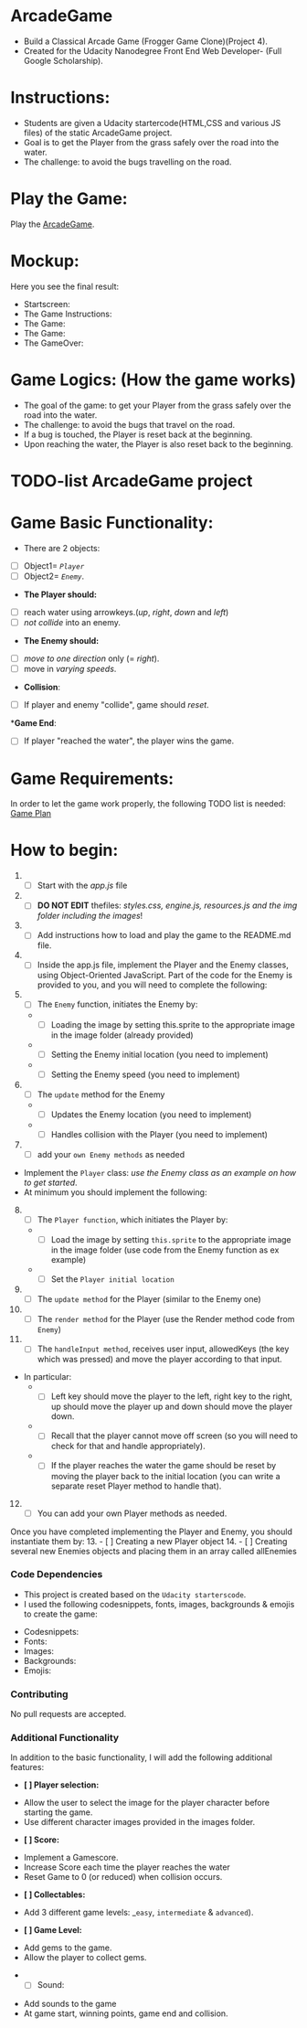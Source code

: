 # ArcadeGame
- Build a Classical Arcade Game (Frogger Game Clone)(Project 4).
- Created for the Udacity Nanodegree Front End Web Developer- (Full Google Scholarship).

# Instructions:
- Students are given a Udacity startercode(HTML,CSS and various JS files) of the static ArcadeGame project.
- Goal is to get the Player from the grass safely over the road into the water.
- The challenge: to avoid the bugs travelling on the road. 

# Play the Game:
Play the [ArcadeGame]().

# Mockup:
Here you see the final result:
- Startscreen:
- The Game Instructions:
- The Game:
- The Game:
- The GameOver:

# Game Logics: (How the game works)
- The goal of the game: to get your Player from the grass safely over the road into the water.
- The challenge: to avoid the bugs that travel on the road. 
- If a bug is touched, the Player is reset back at the beginning. 
- Upon reaching the water, the Player is also reset back to the beginning.

# TODO-list ArcadeGame project
# Game Basic Functionality:
* There are 2 objects: 
-  [ ] Object1= _`Player`_ 
 - [ ] Object2= _`Enemy`_.

* __The __Player__ should:__
-  [ ] reach water using arrowkeys.(_up_, _right_, _down_ and _left_) 
 - [ ] _not collide_ into an enemy.

* __The __Enemy__ should:__
-  [ ] _move to one direction_ only (= _right_).
-  [ ] move in _varying speeds_.

* __Collision__:
-  [ ] If player and enemy "collide", game should _reset_.

*__Game End__:
-  [ ] If player "reached the water", the player wins the game.

# Game Requirements:
In order to let the game work properly, the following TODO list is needed:
[Game Plan]()

# How to begin:
1. - [ ] Start with the _app.js_ file
2. - [ ] **DO NOT EDIT** thefiles: _styles.css, engine.js, resources.js and the img folder including the images_!
3. - [ ] Add instructions how to load and play the game to the README.md file.
4. - [ ] Inside the app.js file, implement the Player and the Enemy classes, using Object-Oriented JavaScript. Part of the code for the Enemy is provided to you, and you will need to complete the following:
5. - [ ] The `Enemy` function, initiates the Enemy by:
    * - [ ] Loading the image by setting this.sprite to the appropriate image in the image folder (already provided)
    * - [ ] Setting the Enemy initial location (you need to implement)
    * - [ ] Setting the Enemy speed (you need to implement)
6. - [ ] The `update` method for the Enemy
    * - [ ] Updates the Enemy location (you need to implement)
    * - [ ] Handles collision with the Player (you need to implement)
7. - [ ] add your `own Enemy methods` as needed
- Implement the `Player` class: _use the Enemy class as an example on how to get started_. 
- At minimum you should implement the following:
8. - [ ] The `Player function`, which initiates the Player by:
    * - [ ] Load the image by setting `this.sprite` to the appropriate image in the image folder (use code from the Enemy function as ex example)
    * - [ ] Set the `Player initial location`
9. - [ ] The `update method` for the Player (similar to the Enemy one)
10. - [ ] The `render method` for the Player (use the Render method code from `Enemy`)
11. - [ ] The `handleInput method`, receives user input, allowedKeys (the key which was pressed) and move the player according to that input. 
- In particular:
    * - [ ] Left key should move the player to the left, right key to the right, up should move the player up and down should move the player down.
    * - [ ] Recall that the player cannot move off screen (so you will need to check for that and handle appropriately).
    * - [ ] If the player reaches the water the game should be reset by moving the player back to the initial location (you can write a separate reset Player method to handle that).
12. - [ ] You can add your own Player methods as needed.

Once you have completed implementing the Player and Enemy, you should instantiate them by:
13. - [ ] Creating a new Player object
14. - [ ] Creating several new Enemies objects and placing them in an array called allEnemies

### Code Dependencies
- This project is created based on the `Udacity starterscode`.
- I used the following codesnippets, fonts, images, backgrounds & emojis to create the game:
*  Codesnippets:
* Fonts:
* Images:
* Backgrounds: 
* Emojis:

### Contributing
No pull requests are accepted.

### Additional Functionality
In addition to the basic functionality, I will add the following additional features: 

* __[ ] Player selection:__ 
- Allow the user to select the image for the player character before starting the game. 
- Use different character images provided in the images folder.

* __[ ] Score:__ 
- Implement a Gamescore. 
- Increase Score each time the player reaches the water
- Reset Game to 0 (or reduced) when collision occurs.

* __[ ] Collectables:__
- Add 3 different game levels: _`easy`, `intermediate` & `advanced`).

* __[ ] Game Level:__ 
- Add gems to the game. 
- Allow the player to collect gems.

* - [ ] Sound: 
- Add sounds to the game 
- At game start, winning points, game end and collision.
